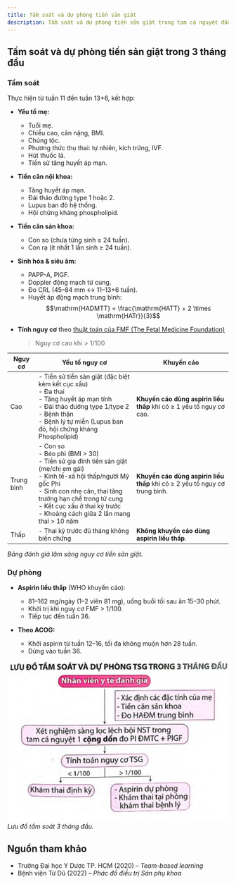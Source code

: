 ```yaml
---
title: Tầm soát và dự phòng tiền sản giật
description: Tầm soát và dự phòng tiền sản giật trong tam cá nguyệt đầu.
---
```


## Tầm soát và dự phòng tiền sản giật trong 3 tháng đầu

### Tầm soát

Thực hiện từ tuần 11 đến tuần 13+6, kết hợp:

- **Yếu tố mẹ:**

  - Tuổi mẹ.
  - Chiều cao, cân nặng, BMI.
  - Chủng tộc.
  - Phương thức thụ thai: tự nhiên, kích trứng, IVF.
  - Hút thuốc lá.
  - Tiền sử tăng huyết áp mạn.

- **Tiền căn nội khoa:**

  - Tăng huyết áp mạn.
  - Đái tháo đường type 1 hoặc 2.
  - Lupus ban đỏ hệ thống.
  - Hội chứng kháng phospholipid.

- **Tiền căn sản khoa:**

  - Con so (chưa từng sinh ≥ 24 tuần).
  - Con rạ (ít nhất 1 lần sinh ≥ 24 tuần).

- **Sinh hóa & siêu âm:**

  - PAPP-A, PlGF.
  - Doppler động mạch tử cung.
  - Đo CRL (45–84 mm ↔ 11–13+6 tuần).
  - Huyết áp động mạch trung bình: $$\mathrm{HADMTT} = \frac{\mathrm{HATT} + 2 \times \mathrm{HATr}}{3}$$

- **Tính nguy cơ** theo [thuật toán của FMF (The Fetal Medicine Foundation)](https://fetalmedicine.org/research/assess/preeclampsia/first-trimester)
  > Nguy cơ cao khi > 1/100

| Nguy cơ    | Yếu tố nguy cơ                                                                                                                                                                                                                                                               | Khuyến cáo                                                                  |
| ---------- | ---------------------------------------------------------------------------------------------------------------------------------------------------------------------------------------------------------------------------------------------------------------------------- | --------------------------------------------------------------------------- |
| Cao        | - Tiền sử tiền sản giật (đặc biệt kèm kết cục xấu)<br>- Đa thai<br>- Tăng huyết áp mạn tính<br>- Đái tháo đường type 1/type 2<br>- Bệnh thận<br>- Bệnh lý tự miễn (Lupus ban đỏ, hội chứng kháng Phospholipid)                                                               | **Khuyến cáo dùng aspirin liều thấp** khi có ≥ 1 yếu tố nguy cơ cao.        |
| Trung bình | - Con so<br>- Béo phì (BMI > 30)<br>- Tiền sử gia đình tiền sản giật (mẹ/chị em gái)<br>- Kinh tế-xã hội thấp/người Mỹ gốc Phi<br>- Sinh con nhẹ cân, thai tăng trưởng hạn chế trong tử cung<br>- Kết cục xấu ở thai kỳ trước<br>- Khoảng cách giữa 2 lần mang thai > 10 năm | **Khuyến cáo dùng aspirin liều thấp** khi có ≥ 2 yếu tố nguy cơ trung bình. |
| Thấp       | - Thai kỳ trước đủ tháng không biến chứng                                                                                                                                                                                                                                    | **Không khuyến cáo dùng aspirin liều thấp**.                                |

_Bảng đánh giá lâm sàng nguy cơ tiền sản giật._

### Dự phòng

- **Aspirin liều thấp** (WHO khuyến cáo):

  - 81–162 mg/ngày (1–2 viên 81 mg), uống buổi tối sau ăn 15–30 phút.
  - Khởi trị khi nguy cơ FMF > 1/100.
  - Tiếp tục đến tuần 36.

- **Theo ACOG:**
  - Khởi aspirin từ tuần 12–16, tối đa không muộn hơn 28 tuần.
  - Dừng vào tuần 36.

![Lưu đồ tầm soát tiền sản giật 3 tháng đầu](../../../../assets/san-khoa/tang-huyet-ap-thai-ky/luu-do-tam-soat-tien-san-giat-3-thang-dau.png)  
_Lưu đồ tầm soát 3 tháng đầu._

## Nguồn tham khảo

- Trường Đại học Y Dược TP. HCM (2020) – _Team-based learning_
- Bệnh viện Từ Dũ (2022) – _Phác đồ điều trị Sản phụ khoa_
